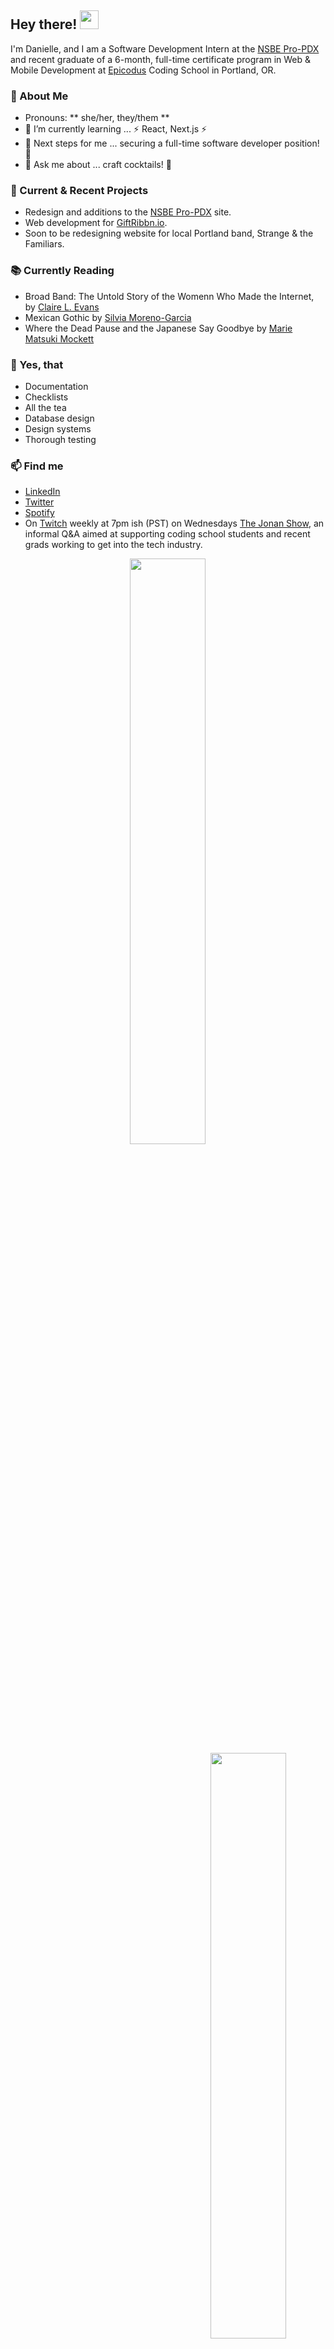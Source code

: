 <div>  
  <h2>Hey there! <img src="https://raw.githubusercontent.com/MartinHeinz/MartinHeinz/master/wave.gif" width="30px"></h2>
  <p>
  </p>
</div>

I'm Danielle, and I am a Software Development Intern at the [NSBE Pro-PDX](https://www.nsbepropdx.org/) and recent graduate of a 6-month, full-time certificate program in Web & Mobile Development at [Epicodus](www.epicodus.com) Coding School in Portland, OR. 

<h3> 📃 About Me </h3>

- Pronouns: ** she/her, they/them **
- 🌱 I’m currently learning ... ⚡ React, Next.js ⚡ 
- 👣 Next steps for me ... securing a full-time software developer position! 🦾
- 💬 Ask me about ... craft cocktails! 🍹 

<h3> 🚧 Current & Recent Projects </h3>

- Redesign and additions to the [NSBE Pro-PDX](https://www.nsbepropdx.org/) site.
- Web development for [GiftRibbn.io](giftribbn.io).
- Soon to be redesigning website for local Portland band, Strange & the Familiars.

<h3> 📚 Currently Reading </h3>

- Broad Band: The Untold Story of the Womenn Who Made the Internet, by [Claire L. Evans](https://clairelevans.com/)
- Mexican Gothic by [Silvia Moreno-Garcia](https://silviamoreno-garcia.com/)
- Where the Dead Pause and the Japanese Say Goodbye by [Marie Matsuki Mockett](http://www.mariemockett.com/books/where-the-dead-pause-the-japanese-say-goodbye/)

<h3> 🤩 Yes, that </h3>

- Documentation
- Checklists
- All the tea
- Database design
- Design systems
- Thorough testing

<h3> 📫 Find me </h3>

- <a href=https://www.linkedin.com/in/danielle-thompson74/>LinkedIn</a>
- <a href=https://twitter.com/danitcodes/>Twitter</a>
- <a href=https://open.spotify.com/user/1264447945/>Spotify</a>
- On <a href=https://www.twitch.tv/danitcodes/>Twitch</a> weekly at 7pm ish (PST) on Wednesdays <a href=https://www.twitch.tv/thejonanshow/>The Jonan Show</a>, an informal Q&A aimed at supporting coding school students and recent grads working to get into the tech industry.


<div align="center">
 
 <img style="display:inline-block" src="https://github-readme-stats.vercel.app/api/?username=danitcodes&show_icons=true&theme=algolia&hide_border=true" width="49%"/>
 <br/>
 <img style="display:inline-block; float:right" src="https://github-readme-stats.vercel.app/api/top-langs/?username=danitcodes&show_icons=true&theme=algolia&layout=compact&hide_border=true&hide=smalltalk" width="49%"/>
 
</div>
